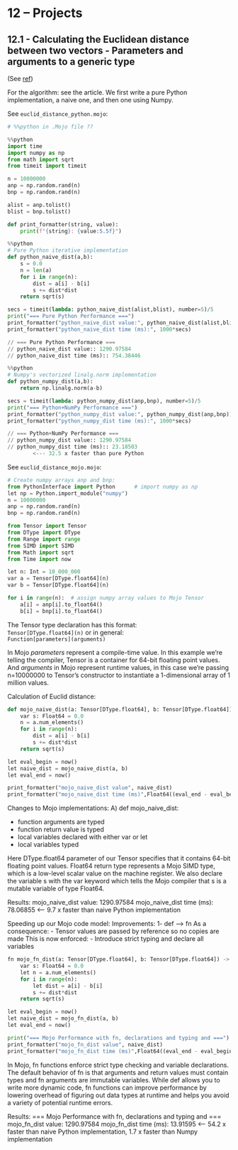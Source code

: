 # 12 – Projects

## 12.1 - Calculating the Euclidean distance between two vectors - Parameters and arguments to a generic type
(See [ref](https://www.modular.com/blog/an-easy-introduction-to-mojo-for-python-programmers))

For the algorithm: see the article.
We first write a pure Python implementation, a naive one, and then one using Numpy.  

See `euclid_distance_python.mojo`:
```py
# %%python in .Mojo file ??

%%python
import time
import numpy as np
from math import sqrt
from timeit import timeit

n = 10000000
anp = np.random.rand(n)
bnp = np.random.rand(n)

alist = anp.tolist()
blist = bnp.tolist()

def print_formatter(string, value):
    print(f"{string}: {value:5.5f}")

%%python
# Pure Python iterative implementation
def python_naive_dist(a,b):
    s = 0.0
    n = len(a)
    for i in range(n):
        dist = a[i] - b[i]
        s += dist*dist
    return sqrt(s)

secs = timeit(lambda: python_naive_dist(alist,blist), number=5)/5
print("=== Pure Python Performance ===")
print_formatter("python_naive_dist value:", python_naive_dist(alist,blist))
print_formatter("python_naive_dist time (ms):", 1000*secs)

// === Pure Python Performance ===
// python_naive_dist value:: 1290.97584
// python_naive_dist time (ms):: 754.38446

%%python
# Numpy's vectorized linalg.norm implementation 
def python_numpy_dist(a,b):
    return np.linalg.norm(a-b)

secs = timeit(lambda: python_numpy_dist(anp,bnp), number=5)/5
print("=== Python+NumPy Performance ===")
print_formatter("python_numpy_dist value:", python_numpy_dist(anp,bnp))
print_formatter("python_numpy_dist time (ms):", 1000*secs)

// === Python+NumPy Performance ===
// python_numpy_dist value:: 1290.97584
// python_numpy_dist time (ms):: 23.18503 
        <--- 32.5 x faster than pure Python
```


See `euclid_distance_mojo.mojo`:
```py
# Create numpy arrays anp and bnp:
from PythonInterface import Python      # import numpy as np
let np = Python.import_module("numpy")
n = 10000000
anp = np.random.rand(n)
bnp = np.random.rand(n)

from Tensor import Tensor
from DType import DType
from Range import range
from SIMD import SIMD
from Math import sqrt
from Time import now

let n: Int = 10_000_000
var a = Tensor[DType.float64](n)
var b = Tensor[DType.float64](n)

for i in range(n):  # assign numpy array values to Mojo Tensor
    a[i] = anp[i].to_float64()
    b[i] = bnp[i].to_float64()
```

The Tensor type declaration has this format:  
`Tensor[DType.float64](n)` 
or in general:            
`Function[parameters](arguments)`

In Mojo *parameters* represent a compile-time value. In this example we’re telling the compiler, Tensor is a container for 64-bit floating point values. And *arguments* in Mojo represent runtime values, in this case we’re passing n=10000000 to Tensor’s constructor to instantiate a 1-dimensional array of 1 million values.

Calculation of Euclid distance:
```py
def mojo_naive_dist(a: Tensor[DType.float64], b: Tensor[DType.float64]) -> Float64:
    var s: Float64 = 0.0
    n = a.num_elements()
    for i in range(n):
        dist = a[i] - b[i]
        s += dist*dist
    return sqrt(s)

let eval_begin = now()
let naive_dist = mojo_naive_dist(a, b)
let eval_end = now()

print_formatter("mojo_naive_dist value", naive_dist)
print_formatter("mojo_naive_dist time (ms)",Float64((eval_end - eval_begin)) / 1e6)
```

Changes to Mojo implementations:
A) def mojo_naive_dist:
- function arguments are typed
- function return value is typed
- local variables declared with either var or let
- local variables typed

Here DType.float64 parameter of our Tensor specifies that it contains 64-bit floating point values. Float64 return type represents a Mojo SIMD type, which is a low-level scalar value on the machine register. We also declare the variable s with the var keyword which tells the Mojo compiler that s is a mutable variable of type Float64.

Results:
    mojo_naive_dist value: 1290.97584
    mojo_naive_dist time (ms): 78.06855
                    <-- 9.7 x faster than naive Python implementation

Speeding up our Mojo code model:
Improvements:
1- def --> fn
As a consequence: - Tensor values are passed by reference so no copies are made
This is now enforced: - Introduce strict typing and declare all variables 

```py
fn mojo_fn_dist(a: Tensor[DType.float64], b: Tensor[DType.float64]) -> Float64:
    var s: Float64 = 0.0
    let n = a.num_elements()
    for i in range(n):
        let dist = a[i] - b[i]
        s += dist*dist
    return sqrt(s)

let eval_begin = now()
let naive_dist = mojo_fn_dist(a, b)
let eval_end = now()

print("=== Mojo Performance with fn, declarations and typing and ===")
print_formatter("mojo_fn_dist value", naive_dist)
print_formatter("mojo_fn_dist time (ms)",Float64((eval_end - eval_begin)) / 1e6)
```
In Mojo, fn functions enforce strict type checking and variable declarations. The default behavior of fn is that arguments and return values must contain types and fn arguments are immutable variables. While def allows you to write more dynamic code, fn functions can improve performance by lowering overhead of figuring out data types at runtime and helps you avoid a variety of potential runtime errors.

Results:
=== Mojo Performance with fn, declarations and typing and ===
mojo_fn_dist value: 1290.97584
mojo_fn_dist time (ms): 13.91595
        <-- 54.2 x faster than naive Python implementation, 1.7 x faster than Numpy implementation